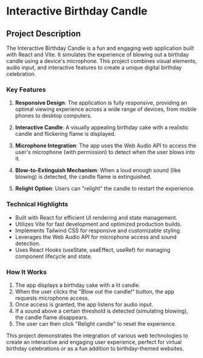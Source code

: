 # Interactive Birthday Candle

## Project Description

The Interactive Birthday Candle is a fun and engaging web application built with React and Vite. It simulates the experience of blowing out a birthday candle using a device's microphone. This project combines visual elements, audio input, and interactive features to create a unique digital birthday celebration.

### Key Features

1. **Responsive Design**: The application is fully responsive, providing an optimal viewing experience across a wide range of devices, from mobile phones to desktop computers.

2. **Interactive Candle**: A visually appealing birthday cake with a realistic candle and flickering flame is displayed.

3. **Microphone Integration**: The app uses the Web Audio API to access the user's microphone (with permission) to detect when the user blows into it.

4. **Blow-to-Extinguish Mechanism**: When a loud enough sound (like blowing) is detected, the candle flame is extinguished.

5. **Relight Option**: Users can "relight" the candle to restart the experience.

### Technical Highlights

- Built with React for efficient UI rendering and state management.
- Utilizes Vite for fast development and optimized production builds.
- Implements Tailwind CSS for responsive and customizable styling.
- Leverages the Web Audio API for microphone access and sound detection.
- Uses React Hooks (useState, useEffect, useRef) for managing component lifecycle and state.

### How It Works

1. The app displays a birthday cake with a lit candle.
2. When the user clicks the "Blow out the candle!" button, the app requests microphone access.
3. Once access is granted, the app listens for audio input.
4. If a sound above a certain threshold is detected (simulating blowing), the candle flame disappears.
5. The user can then click "Relight candle" to reset the experience.

This project demonstrates the integration of various web technologies to create an interactive and engaging user experience, perfect for virtual birthday celebrations or as a fun addition to birthday-themed websites.
